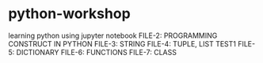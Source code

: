 # python-workshop
learning python using jupyter notebook 
FILE-2: PROGRAMMING CONSTRUCT IN PYTHON 
FILE-3: STRING
FILE-4: TUPLE, LIST
TEST1
FILE-5: DICTIONARY
FILE-6: FUNCTIONS
FILE-7: CLASS

